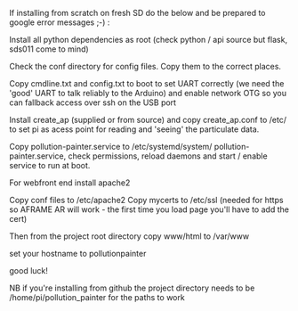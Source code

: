If installing from scratch on fresh SD do the below and be prepared to google error messages ;-) :

Install all python dependencies as root (check python / api source but flask, sds011 come to mind)

Check the conf directory for config files. Copy them to the correct places.

Copy cmdline.txt and config.txt to boot to set UART correctly (we need the 'good' UART to talk reliably to the Arduino) and enable network OTG so you can fallback access over ssh on the USB port

Install create_ap (supplied or from source) and copy create_ap.conf to /etc/ to set pi as acess point 
for reading and 'seeing' the particulate data.

Copy pollution-painter.service to /etc/systemd/system/
pollution-painter.service, check permissions, reload daemons and start / enable service to run at boot.

For webfront end install apache2

Copy conf files to /etc/apache2
Copy mycerts to /etc/ssl (needed for https so AFRAME AR will work - the first time you load page you'll have to add the cert)

Then from the project root directory copy www/html to /var/www

set your hostname to pollutionpainter

good luck!

NB if you're installing from github the project directory needs to be /home/pi/pollution_painter for the paths to work
